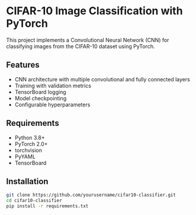 # CIFAR-10 Image Classification with PyTorch

This project implements a Convolutional Neural Network (CNN) for classifying images from the CIFAR-10 dataset using PyTorch.

## Features
- CNN architecture with multiple convolutional and fully connected layers
- Training with validation metrics
- TensorBoard logging
- Model checkpointing
- Configurable hyperparameters

## Requirements
- Python 3.8+
- PyTorch 2.0+
- torchvision
- PyYAML
- TensorBoard

## Installation
```bash
git clone https://github.com/yourusername/cifar10-classifier.git
cd cifar10-classifier
pip install -r requirements.txt